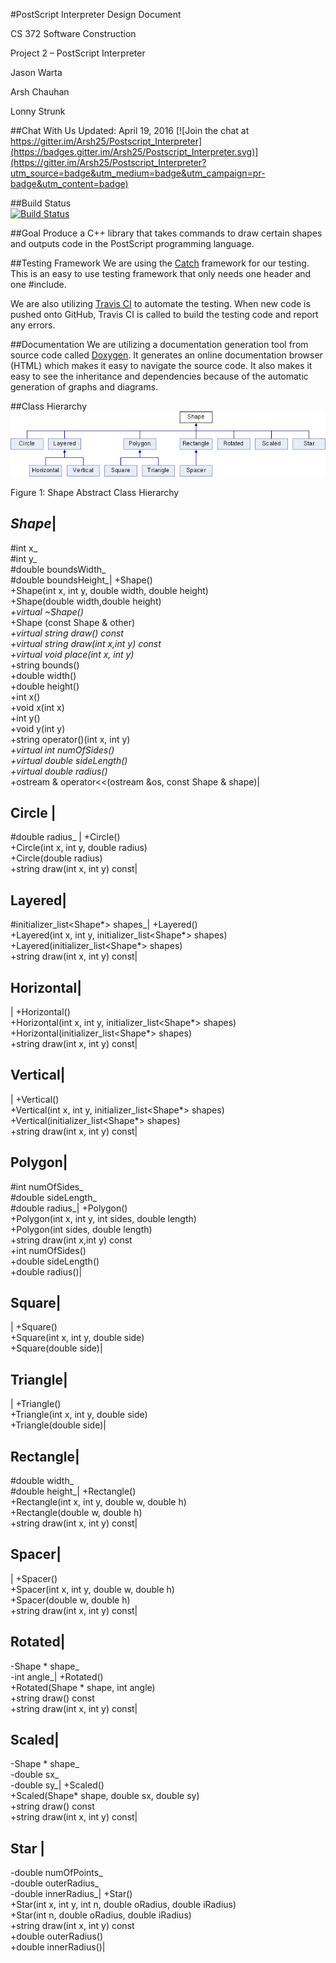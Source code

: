 #PostScript Interpreter Design Document

CS 372 Software Construction

Project 2 – PostScript Interpreter

Jason Warta

Arsh Chauhan

Lonny Strunk

##Chat With Us
Updated: April 19, 2016
[![Join the chat at https://gitter.im/Arsh25/Postscript_Interpreter](https://badges.gitter.im/Arsh25/Postscript_Interpreter.svg)](https://gitter.im/Arsh25/Postscript_Interpreter?utm_source=badge&utm_medium=badge&utm_campaign=pr-badge&utm_content=badge)
 
##Build Status   
[![Build Status](https://travis-ci.org/Arsh25/Postscript_Interpreter.svg?branch=master)](https://travis-ci.org/Arsh25/Postscript_Interpreter)

##Goal
Produce a C++ library that takes commands to draw certain shapes and outputs code in the PostScript programming language.

##Testing Framework
We are using the [Catch](https://github.com/philsquared/Catch) framework for our testing. This is an easy to use testing framework that only needs one header and one #include.

We are also utilizing [Travis CI](https://travis-ci.org/) to automate the testing. When new code is pushed onto GitHub, Travis CI is called to build the testing code and report any errors.

##Documentation
We are utilizing a documentation generation tool from source code called [Doxygen](http://www.stack.nl/~dimitri/doxygen/). It generates an online documentation browser (HTML) which makes it easy to navigate the source code. It also makes it easy to see the inheritance and dependencies because of the automatic generation of graphs and diagrams.

##Class Hierarchy
![Figure 1: Shape Abstract Class Hierarchy](https://github.com/Arsh25/Postscript_Interpreter/blob/master/html/class_shape.png)

Figure 1: Shape Abstract Class Hierarchy

*Shape*|
---
#int x_<br>#int y_<br>#double boundsWidth_<br>#double boundsHeight_|
+Shape()<br>+Shape(int x, int y, double width, double height)<br>+Shape(double width,double height)<br>*+virtual ~Shape()*<br>+Shape (const Shape & other)<br>*+virtual string draw() const*<br>*+virtual string draw(int x,int y) const*<br>*+virtual void place(int x, int y)*<br>+string bounds()<br>+double width()<br>+double height()<br>+int x()<br>+void x(int x)<br>+int y()<br>+void y(int y)<br>+string operator()(int x, int y)<br>*+virtual int numOfSides()*<br>*+virtual double sideLength()*<br>*+virtual double radius()*<br>+ostream & operator<<(ostream &os, const Shape & shape)|

Circle |
---
#double radius_ |
+Circle()<br>+Circle(int x, int y, double radius)<br>+Circle(double radius)<br>+string draw(int x, int y) const|

Layered|
---
#initializer_list<Shape*> shapes_|
+Layered()<br>+Layered(int x, int y, initializer_list<Shape*> shapes)<br>+Layered(initializer_list<Shape*> shapes)<br>+string draw(int x, int y) const|

Horizontal|
---
|
+Horizontal()<br>+Horizontal(int x, int y, initializer_list<Shape*> shapes)<br>+Horizontal(initializer_list<Shape*> shapes)<br>+string draw(int x, int y) const|


Vertical|
---
|
+Vertical()<br>+Vertical(int x, int y, initializer_list<Shape*> shapes)<br>+Vertical(initializer_list<Shape*> shapes)<br>+string draw(int x, int y) const|

Polygon|
---
#int numOfSides_<br>#double sideLength_<br>#double radius_|
+Polygon()<br>+Polygon(int x, int y, int sides, double length)<br>+Polygon(int sides, double length)<br>+string draw(int x,int y) const<br>+int numOfSides()<br>+double sideLength()<br>+double radius()|

Square|
---
|
+Square()<br>+Square(int x, int y, double side)<br>+Square(double side)|

Triangle|
---
|
+Triangle()<br>+Triangle(int x, int y, double side)<br>+Triangle(double side)|

Rectangle|
---
#double width_<br>#double height_|
+Rectangle()<br>+Rectangle(int x, int y, double w, double h)<br>+Rectangle(double w, double h)<br>+string draw(int x, int y) const|

Spacer|
---
|
+Spacer()<br>+Spacer(int x, int y, double w, double h) <br>+Spacer(double w, double h) <br>+string draw(int x, int y) const|

Rotated|
---
-Shape * shape_<br>-int angle_|
+Rotated()<br>+Rotated(Shape * shape, int angle)<br>+string draw() const<br>+string draw(int x, int y) const|

Scaled|
---
-Shape * shape_<br>-double sx_<br>-double sy_|
+Scaled()<br>+Scaled(Shape* shape, double sx, double sy)<br>+string draw() const<br>+string draw(int x, int y) const|

Star |
---
-double numOfPoints_<br>-double outerRadius_<br>-double innerRadius_|
+Star()<br>+Star(int x, int y, int n, double oRadius, double iRadius)<br>+Star(int n, double oRadius, double iRadius)<br>+string draw(int x, int y) const<br>+double outerRadius()<br>+double innerRadius()|
